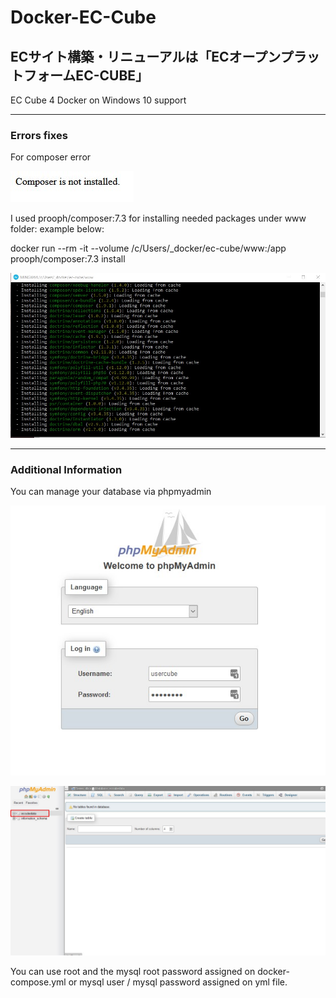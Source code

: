 # Docker-EC-Cube
ECサイト構築・リニューアルは「ECオープンプラットフォームEC-CUBE」
------------------------------
EC Cube 4 Docker on Windows 10 support

------------------------------
### Errors fixes
For composer error

![alt text](https://github.com/SuperSonicDesignINC/Docker-EC-Cube/blob/master/blobs/screenshots/02_website_composer_not_installed.jpg "Composer not installed")

I used prooph/composer:7.3 for installing needed packages under www folder: example below:

docker run --rm -it --volume /c/Users/_docker/ec-cube/www:/app prooph/composer:7.3 install

![alt text](https://github.com/SuperSonicDesignINC/Docker-EC-Cube/blob/master/blobs/screenshots/02_console_composer_install.jpg "Composer installing")

------------------------------
### Additional Information

You can manage your database via phpmyadmin

![alt text](https://github.com/SuperSonicDesignINC/Docker-EC-Cube/blob/master/blobs/screenshots/01_phpmyadmin_login.jpg "PhpMyAdmin Login")

![alt text](https://github.com/SuperSonicDesignINC/Docker-EC-Cube/blob/master/blobs/screenshots/01_phpmyadmin_database.jpg "PhpMyAdmin Database")

You can use root and the mysql root password assigned on docker-compose.yml or mysql user / mysql password assigned on yml file.


